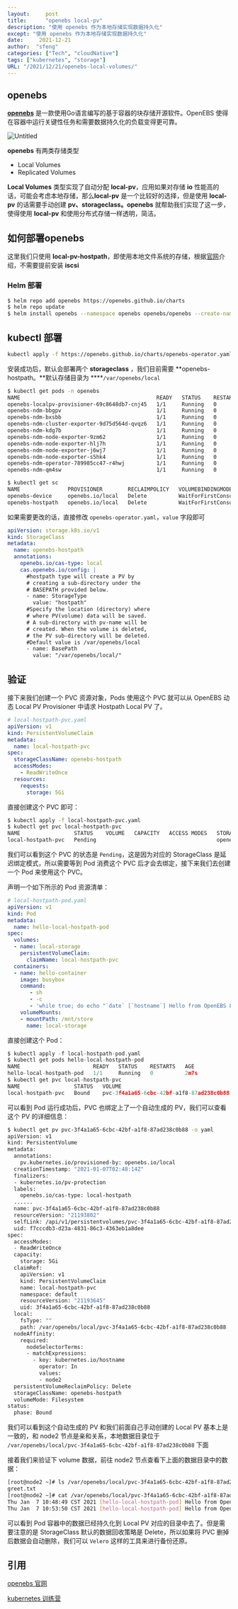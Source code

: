```yaml
---
layout:     post
title:      "openebs local-pv"
description: "使用 openebs 作为本地存储实现数据持久化"
except: "使用 openebs 作为本地存储实现数据持久化"
date:     2021-12-21
author:  "sfeng"
categories: ["Tech", "cloudNative"]
tags: ["kubernetes", "storage"]
URL: "/2021/12/21/openebs-local-volumes/"
---
```


## openebs

**[openebs](https://openebs.io/)** 是一款使用Go语言编写的基于容器的块存储开源软件。OpenEBS 使得在容器中运行关键性任务和需要数据持久化的负载变得更可靠。

![Untitled](https://s3-us-west-2.amazonaws.com/secure.notion-static.com/6d672096-7462-489c-9911-8c9755736d13/Untitled.png)

**openebs** 有两类存储类型

- Local Volumes
- Replicated Volumes

**Local Volumes** 类型实现了自动分配 **local-pv**，应用如果对存储 **io** 性能高的话，可能会考虑本地存储，那么**local-pv** 是一个比较好的选择，但是使用 **local-pv** 的话需要手动创建 **pv、storageclass。openebs** 就帮助我们实现了这一步，使得使用 **local-pv** 和使用分布式存储一样透明，简洁。

## 如何部署openebs

这里我们只使用 **local-pv-hostpath**，即使用本地文件系统的存储，根据[官网](https://openebs.io/docs/user-guides/prerequisites)介绍，不需要提前安装 **iscsi**

### Helm 部署

```bash
$ helm repo add openebs https://openebs.github.io/charts
$ helm repo update
$ helm install openebs --namespace openebs openebs/openebs --create-namespace
```

## kubectl 部署

```bash
kubectl apply -f https://openebs.github.io/charts/openebs-operator.yaml
```

安装成功后，默认会部署两个 **storageclass** ，我们目前需要 **openebs-hostpath。**默认存储目录为 ****`/var/openebs/local`

```bash
$ kubectl get pods -n openebs
NAME                                           READY   STATUS    RESTARTS   AGE
openebs-localpv-provisioner-69c8648db7-cnj45   1/1     Running   0          33m
openebs-ndm-bbgpv                              1/1     Running   0          33m
openebs-ndm-bxsbb                              1/1     Running   0          33m
openebs-ndm-cluster-exporter-9d75d564d-qvqz6   1/1     Running   0          33m
openebs-ndm-kdg7b                              1/1     Running   0          33m
openebs-ndm-node-exporter-9zm62                1/1     Running   0          33m
openebs-ndm-node-exporter-hlj7h                1/1     Running   0          33m
openebs-ndm-node-exporter-j6wj7                1/1     Running   0          33m
openebs-ndm-node-exporter-s5hk4                1/1     Running   0          33m
openebs-ndm-operator-789985cc47-r4hwj          1/1     Running   0          33m
openebs-ndm-qm4sw                              1/1     Running   0          33m
```

```bash
$ kubectl get sc
NAME               PROVISIONER        RECLAIMPOLICY   VOLUMEBINDINGMODE      ALLOWVOLUMEEXPANSION   AGE
openebs-device     openebs.io/local   Delete          WaitForFirstConsumer   false                  116s
openebs-hostpath   openebs.io/local   Delete          WaitForFirstConsumer   false                  116s
```

如果需要更改的话，直接修改 `openebs-operator.yaml`，`value` 字段即可

```yaml
apiVersion: storage.k8s.io/v1
kind: StorageClass
metadata:
  name: openebs-hostpath
  annotations:
    openebs.io/cas-type: local
    cas.openebs.io/config: |
      #hostpath type will create a PV by 
      # creating a sub-directory under the
      # BASEPATH provided below.
      - name: StorageType
        value: "hostpath"
      #Specify the location (directory) where
      # where PV(volume) data will be saved. 
      # A sub-directory with pv-name will be 
      # created. When the volume is deleted, 
      # the PV sub-directory will be deleted.
      #Default value is /var/openebs/local
      - name: BasePath
        value: "/var/openebs/local/"
```

## 验证

接下来我们创建一个 PVC 资源对象，Pods 使用这个 PVC 就可以从 OpenEBS 动态 Local PV Provisioner 中请求 Hostpath Local PV 了。

```yaml
# local-hostpath-pvc.yaml
apiVersion: v1
kind: PersistentVolumeClaim
metadata:
  name: local-hostpath-pvc
spec:
  storageClassName: openebs-hostpath
  accessModes:
    - ReadWriteOnce
  resources:
    requests:
      storage: 5Gi
```

直接创建这个 PVC 即可：

```bash
$ kubectl apply -f local-hostpath-pvc.yaml
$ kubectl get pvc local-hostpath-pvc
NAME                 STATUS    VOLUME   CAPACITY   ACCESS MODES   STORAGECLASS       AGE
local-hostpath-pvc   Pending                                      openebs-hostpath   12s
```

我们可以看到这个 PVC 的状态是 `Pending`，这是因为对应的 StorageClass 是延迟绑定模式，所以需要等到 Pod 消费这个 PVC 后才会去绑定，接下来我们去创建一个 Pod 来使用这个 PVC。

声明一个如下所示的 Pod 资源清单：

```yaml
# local-hostpath-pod.yaml
apiVersion: v1
kind: Pod
metadata:
  name: hello-local-hostpath-pod
spec:
  volumes:
  - name: local-storage
    persistentVolumeClaim:
      claimName: local-hostpath-pvc
  containers:
  - name: hello-container
    image: busybox
    command:
       - sh
       - -c
       - 'while true; do echo "`date` [`hostname`] Hello from OpenEBS Local PV." >> /mnt/store/greet.txt; sleep $(($RANDOM % 5 + 300)); done'
    volumeMounts:
    - mountPath: /mnt/store
      name: local-storage

```

直接创建这个 Pod：

```c
$ kubectl apply -f local-hostpath-pod.yaml
$ kubectl get pods hello-local-hostpath-pod
NAME                       READY   STATUS    RESTARTS   AGE
hello-local-hostpath-pod   1/1     Running   0          2m7s
$ kubectl get pvc local-hostpath-pvc
NAME                 STATUS   VOLUME                                     CAPACITY   ACCESS MODES   STORAGECLASS       AGE
local-hostpath-pvc   Bound    pvc-3f4a1a65-6cbc-42bf-a1f8-87ad238c0b88   5Gi        RWO            openebs-hostpath   5m41s

```

可以看到 Pod 运行成功后，PVC 也绑定上了一个自动生成的 PV，我们可以查看这个 PV 的详细信息：

```bash
$ kubectl get pv pvc-3f4a1a65-6cbc-42bf-a1f8-87ad238c0b88 -o yaml
apiVersion: v1
kind: PersistentVolume
metadata:
  annotations:
    pv.kubernetes.io/provisioned-by: openebs.io/local
  creationTimestamp: "2021-01-07T02:48:14Z"
  finalizers:
  - kubernetes.io/pv-protection
  labels:
    openebs.io/cas-type: local-hostpath
  ......
  name: pvc-3f4a1a65-6cbc-42bf-a1f8-87ad238c0b88
  resourceVersion: "21193802"
  selfLink: /api/v1/persistentvolumes/pvc-3f4a1a65-6cbc-42bf-a1f8-87ad238c0b88
  uid: f7cccdb3-d23a-4831-86c3-4363eb1a8dee
spec:
  accessModes:
  - ReadWriteOnce
  capacity:
    storage: 5Gi
  claimRef:
    apiVersion: v1
    kind: PersistentVolumeClaim
    name: local-hostpath-pvc
    namespace: default
    resourceVersion: "21193645"
    uid: 3f4a1a65-6cbc-42bf-a1f8-87ad238c0b88
  local:
    fsType: ""
    path: /var/openebs/local/pvc-3f4a1a65-6cbc-42bf-a1f8-87ad238c0b88
  nodeAffinity:
    required:
      nodeSelectorTerms:
      - matchExpressions:
        - key: kubernetes.io/hostname
          operator: In
          values:
          - node2
  persistentVolumeReclaimPolicy: Delete
  storageClassName: openebs-hostpath
  volumeMode: Filesystem
status:
  phase: Bound

```

我们可以看到这个自动生成的 PV 和我们前面自己手动创建的 Local PV 基本上是一致的，和 node2 节点是亲和关系，本地数据目录位于 `/var/openebs/local/pvc-3f4a1a65-6cbc-42bf-a1f8-87ad238c0b88` 下面

接着我们来验证下 volume 数据，前往 node2 节点查看下上面的数据目录中的数据：

```bash
[root@node2 ~]# ls /var/openebs/local/pvc-3f4a1a65-6cbc-42bf-a1f8-87ad238c0b88
greet.txt
[root@node2 ~]# cat /var/openebs/local/pvc-3f4a1a65-6cbc-42bf-a1f8-87ad238c0b88/greet.txt
Thu Jan  7 10:48:49 CST 2021 [hello-local-hostpath-pod] Hello from OpenEBS Local PV.
Thu Jan  7 10:53:50 CST 2021 [hello-local-hostpath-pod] Hello from OpenEBS Local PV.

```

可以看到 Pod 容器中的数据已经持久化到 Local PV 对应的目录中去了。但是需要注意的是 StorageClass 默认的数据回收策略是 Delete，所以如果将 PVC 删掉后数据会自动删除，我们可以 `Velero` 这样的工具来进行备份还原。

## 引用

[openebs 官网](https://openebs.io/)

[kubernetes 训练营](https://www.qikqiak.com/k8strain2/storage/openebs/)